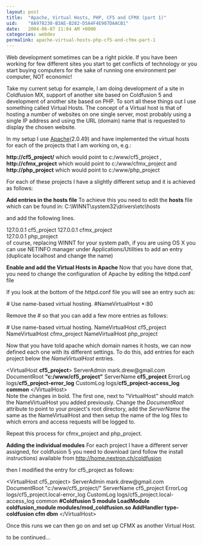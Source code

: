 ```yaml
---
layout: post
title:  "Apache, Virtual Hosts, PHP, CF5 and CFMX (part 1)"
uid:	"8A978230-B3AE-B282-D5A4F4E907DAACB1"
date:   2004-06-07 11:04 AM +0000
categories: webdev
permalink: apache-virtual-hosts-php-cf5-and-cfmx-part-1
---
```

Web development sometimes can be a right pickle. If you have been working for few different sites you start to get conflicts of technology or you start buying computers for the sake of running one environment per computer, NOT economic!


Take my current setup for example, I am doing development of a site in Coldfusion MX, support of another site based on Coldfusion 5 and development of another site based on PHP. To sort all these things out I use something called Virtual Hosts. The concept of a Virtual host is that of hosting a number of websites on one single server, most probably using a single IP address and using the URL (domain) name that is requested to display the chosen website.

In my setup I use <a href="http://httpd.apache.org/">Apache</a>(2.0.49) and have implemented the virtual hosts for each of the projects that I am working on, e.g.:

<strong>http://cf5_project/ </strong>which would point to c:/www/cf5_project
,
<strong>http://cfmx_project</strong> which would point to c:/www/cfmx_project
and
<strong>http://php_project</strong> which would point to c:/www/php_project

For each of these projects I have a slightly different setup and it is achieved as follows:

<strong>Add entries in the hosts file</strong>
To achieve this you need to edit the <strong>hosts</strong> file which can be found in:
C:\WINNT\system32\drivers\etc\hosts

and add the following lines.
<div class="code">
127.0.0.1 cf5_project
127.0.0.1 cfmx_project </div><div class="code">127.0.0.1 php_project 

</div>
of course, replacing WINNT for your system path, if you are using OS X you can use NETINFO manager under Applications/Utilities to add an entry (duplicate localhost and change the name)

<strong>Enable and add the Virtual Hosts in Apache</strong>
Now that you have done that, you need to change the configuration of Apache by editing the httpd.conf file

If you look at the bottom of the httpd.conf file you will see an entry such as:
<div class="code">
# Use name-based virtual hosting.
#NameVirtualHost *:80

</div>

Remove the # so that you can add a few more entries as follows:
<div class="code">
# Use name-based virtual hosting.
NameVirtualHost cf5_project
NameVirtualHost cfmx_project
NameVirtualHost php_project
</div>

Now that you have told apache which domain names it hosts, we can now defined each one with its different settings. To do this, add entries for each project below the <em>NameVirtualHost</em> entries.

<div class="code">
&lt;VirtualHost <strong>cf5_project</strong>&gt;
    ServerAdmin mark.drew@gmail.com
    DocumentRoot <strong>"c:/www/cf5_project"</strong>
    ServerName <strong>cf5_project</strong>
    ErrorLog logs/<strong>cf5_project-error_log</strong>
    CustomLog logs/<strong>cf5_project-access_log common</strong>
&lt;/VirtualHost&gt;

</div>
Note the changes in bold. The first one, next to "VirtualHost" should match the NameVirtualHost you added previously. Change the <em>DocumentRoot </em>attribute to point to your project's root directory, add the <em>ServerName</em> the same as the NameVirtualHost and then setup the name of the log files to which errors and access requests will be logged to.

Repeat this process for cfmx_project and php_project.

<strong>Adding the individual modules</strong>
For each project I have a different server assigned, for coldfusion 5 you need to download (and follow the install instructions) available from
<a href="http://home.nextron.ch/coldfusion">http://home.nextron.ch/coldfusion</a>

then I modified the entry for cf5_project as follows:

<div class="code">
&lt;VirtualHost cf5_project&gt;
ServerAdmin mark.drew@gmail.com
DocumentRoot "c:/www/cf5_project/"
ServerName cf5_project
ErrorLog logs/cf5_project.local-error_log
CustomLog logs/cf5_project.local-access_log common
<strong>#Coldfusion 5 module
LoadModule coldfusion_module modules/mod_coldfusion.so
AddHandler type-coldfusion cfm dbm</strong>
&lt;/VirtualHost&gt;

</div>

Once this runs we can then go on and set up CFMX as another Virtual Host.

to be continued...